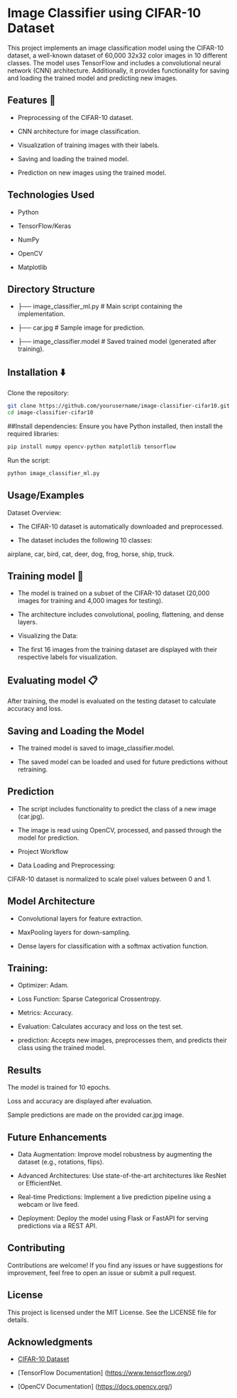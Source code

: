 
# Image Classifier using CIFAR-10 Dataset

This project implements an image classification model using the CIFAR-10 dataset, a well-known dataset of 60,000 32x32 color images in 10 different classes. The model uses TensorFlow and includes a convolutional neural network (CNN) architecture. Additionally, it provides functionality for saving and loading the trained model and predicting new images.


## Features 🚀

 - Preprocessing of the CIFAR-10 dataset.

 - CNN architecture for image classification.

 - Visualization of training images with their labels.

 - Saving and loading the trained model.

 - Prediction on new images using the trained model.

## Technologies Used
 - Python

 - TensorFlow/Keras

 - NumPy

 - OpenCV

 - Matplotlib
## Directory Structure

 - ├── image_classifier_ml.py  # Main script containing the implementation.

 - ├── car.jpg                # Sample image for prediction.
 
 - ├── image_classifier.model # Saved trained model (generated after training).
## Installation ⬇️

Clone the repository:
```bash 
git clone https://github.com/yourusername/image-classifier-cifar10.git
cd image-classifier-cifar10
```
##Install dependencies:
Ensure you have Python installed, then install the required libraries:
```bash
pip install numpy opencv-python matplotlib tensorflow
```
Run the script:
```bash
python image_classifier_ml.py
```
    
## Usage/Examples

Dataset Overview:

 - The CIFAR-10 dataset is automatically downloaded and preprocessed.

 - The dataset includes the following 10 classes:

airplane, car, bird, cat, deer, dog, frog, horse, ship, truck.



## Training model 🤖
 - The model is trained on a subset of the CIFAR-10 dataset (20,000 images for training and 4,000 images for testing).

 - The architecture includes convolutional, pooling, flattening, and dense layers.

 - Visualizing the Data:

 - The first 16 images from the training dataset are displayed with their respective labels for visualization.

## Evaluating model 📋
After training, the model is evaluated on the testing dataset to calculate accuracy and loss.

## Saving and Loading the Model
 - The trained model is saved to image_classifier.model.

 - The saved model can be loaded and used for future predictions without retraining.
## Prediction
 - The script includes functionality to predict the class of a new image (car.jpg).

 - The image is read using OpenCV, processed, and passed through the model for prediction.

 - Project Workflow

 - Data Loading and Preprocessing:

CIFAR-10 dataset is normalized to scale pixel values between 0 and 1.
## Model Architecture
 - Convolutional layers for feature extraction.

 - MaxPooling layers for down-sampling.

 - Dense layers for classification with a softmax activation function.
## Training:
 - Optimizer: Adam.

 - Loss Function: Sparse Categorical Crossentropy.

 - Metrics: Accuracy.

- Evaluation: Calculates accuracy and loss on the test set.
 - prediction: Accepts new images, preprocesses them, and predicts their class using the trained model.

 
## Results
The model is trained for 10 epochs.

Loss and accuracy are displayed after evaluation.

Sample predictions are made on the provided car.jpg image.
## Future Enhancements
 - Data Augmentation: Improve model robustness by augmenting the dataset (e.g., rotations, flips).

 - Advanced Architectures: Use state-of-the-art architectures like ResNet or EfficientNet.

 - Real-time Predictions: Implement a live prediction pipeline using a webcam or live feed.

 - Deployment: Deploy the model using Flask or FastAPI for serving predictions via a REST API.

## Contributing
Contributions are welcome! If you find any issues or have suggestions for improvement, feel free to open an issue or submit a pull request.

## License
This project is licensed under the MIT License. See the LICENSE file for details.

## Acknowledgments
 - [CIFAR-10 Dataset](https://www.cs.toronto.edu/~kriz/cifar.html)

 - [TensorFlow Documentation] (https://www.tensorflow.org/)

 - [OpenCV Documentation] (https://docs.opencv.org/)
